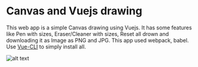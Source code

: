 # Canvas and Vuejs drawing

This web app is a simple Canvas drawing using Vuejs.
It has some features like Pen with sizes, Eraser/Cleaner with sizes, Reset all drown and downloading it as Image as PNG and JPG.
This app used webpack, babel. Use [Vue-CLI](https://cli.vuejs.org/) to simply install all.



![alt text](https://i.ibb.co/nwP408z/drown.png)
